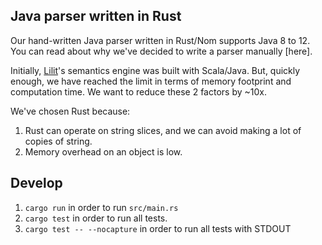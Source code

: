 Java parser written in Rust
----------------------------

Our hand-written Java parser written in Rust/Nom supports Java 8 to 12. 
You can read about why we've decided to write a parser manually [here].

Initially, [Lilit](https://lilit.dev)'s semantics engine was built with Scala/Java. 
But, quickly enough, we have reached the limit in terms of memory footprint and computation time.
We want to reduce these 2 factors by ~10x.

We've chosen Rust because:

1. Rust can operate on string slices, and we can avoid making a lot of copies of string.
2. Memory overhead on an object is low.


Develop
--------

1. `cargo run` in order to run `src/main.rs`
2. `cargo test` in order to run all tests.
3. `cargo test -- --nocapture` in order to run all tests with STDOUT
